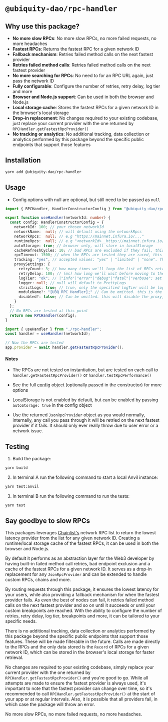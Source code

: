 # `@ubiquity-dao/rpc-handler`

## Why use this package?

- **No more slow RPCs**: No more slow RPCs, no more failed requests, no more headaches
- **Fastest RPCs**: Returns the fastest RPC for a given network ID
- **Fallback mechanism**: Retries failed method calls on the next fastest provider
- **Retries failed method calls**: Retries failed method calls on the next fastest provider
- **No more searching for RPCs**: No need to for an RPC URL again, just pass the network ID
- **Fully configurable**: Configure the number of retries, retry delay, log tier and more
- **Browser and Node.js support**: Can be used in both the browser and Node.js
- **Local storage cache**: Stores the fastest RPCs for a given network ID in the browser's local storage
- **Drop-in replacement**: No changes required to your existing codebase, just replace your current provider with the one returned by `RPCHandler.getFastestRpcProvider()`
- **No tracking or analytics**: No additional tracking, data collection or analytics performed by this package beyond the specific public endpoints that support those features

## Installation

```bash
yarn add @ubiquity-dao/rpc-handler
```

## Usage

- Config options with null are optional, but still need to be passed as `null`

```typescript
import { RPCHandler, HandlerConstructorConfig } from "@ubiquity-dao/rpc-handler/";

export function useHandler(networkId: number) {
  const config: HandlerConstructorConfig = {
    networkId: 100; // your chosen networkId
    networkName:  null; // will default using the networkRpcs
    networkRpcs:  null; // e.g "https://mainnet.infura.io/..."
    runtimeRpcs:  null; // e.g "<networkId>__https://mainnet.infura.io/..." > "1__https://mainnet.infura.io/..."
    autoStorage: true; // browser only, will store in localStorage
    cacheRefreshCycles: 10; // bad RPCs are excluded if they fail, this is how many cycles before they're re-tested
    rpcTimeout: 1500; // when the RPCs are tested they are raced, this is the max time to allow for a response
    tracking: "yes", // accepted values: "yes" | "limited" | "none". This is the data tracking status of the RPC, not this package.
    proxySettings: {
      retryCount: 3; // how many times we'll loop the list of RPCs retrying the request before failing
      retryDelay: 100; // (ms) how long we'll wait before moving to the next RPC, best to keep this low
      logTier: "ok"; // |"info"|"error"|"debug"|"fatal"|"verbose"; set to "none" for no logs, null will default to "error", "verbose" will log all
      logger: null; // null will default to PrettyLogs
      strictLogs: true; // true, only the specified logTier will be logged and false all wll be logged.
      moduleName?: "[UBQ RPC Handler];" // Can be omitted. this is the prefix for the logs.
      disabled?: false; // Can be omitted. this will disable the proxy, requiring you to handle retry logic etc yourself.
    }
  };
  // No RPCs are tested at this point
  return new RPCHandler(config);
}
```

```typescript
import { useHandler } from "./rpc-handler";
const handler = useHandler(networkId);

// Now the RPCs are tested
app.provider = await handler.getFastestRpcProvider();
```

#### Notes

- The RPCs are not tested on instantiation, but are tested on each call to `handler.getFastestRpcProvider()` or `handler.testRpcPerformance()`

- See the full [config](types/handler.ts) object (optionally passed in the constructor) for more options

- LocalStorage is not enabled by default, but can be enabled by passing `autoStorage: true` in the config object

- Use the returned `JsonRpcProvider` object as you would normally, internally, any call you pass through it will be retried on the next fastest provider if it fails. It should only ever really throw due to user error or a network issue.

## Testing

1. Build the package:

```bash
yarn build
```

2. In terminal A run the following command to start a local Anvil instance:

```bash
yarn test:anvil
```

3. In terminal B run the following command to run the tests:

```bash
yarn test
```

## Say goodbye to slow RPCs

This packages leverages [Chainlist's](https://github.com/DefiLlama/chainlist) network RPC list to return the lowest latency provider from the list for any given network ID. Creating a runtime/local storage cache of the fastest RPCs, it can be used in both the browser and Node.js.

By default it performs as an abstraction layer for the Web3 developer by having built-in failed method call retries, bad endpoint exclusion and a cache of the fastest RPCs for a given network ID. It serves as a drop-in replacement for any `JsonRpcProvider` and can be extended to handle custom RPCs, chains and more.

By routing requests through this package, it ensures the lowest latency for your users, while also providing a fallback mechanism for when the fastest provider fails. As even the best of nodes can fail, it retries failed method calls on the next fastest provider and so on until it succeeds or until your custom breakpoints are reached. With the ability to configure the number of retries, retry delay, log tier, breakpoints and more, it can be tailored to your specific needs.

There is no additional tracking, data collection or analytics performed by this package beyond the specific public endpoints that support those features. These will be made filterable in the future. Calls are made directly to the RPCs and the only data stored is the `Record` of RPCs for a given network ID, which can be stored in the browser's local storage for faster retrieval.

No changes are required to your existing codebase, simply replace your current provider with the one returned by `RPCHandler.getFastestRpcProvider()` and you're good to go. While all attempts are made to ensure the fastest provider is always used, it's important to note that the fastest provider can change over time, so it's recommended to call `RPCHandler.getFastestRpcProvider()` at the start of your app or at regular intervals. Also, it is possible that all providers fail, in which case the package will throw an error.

No more slow RPCs, no more failed requests, no more headaches.
